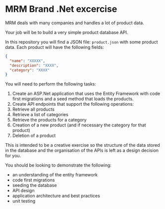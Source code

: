 # MRM Brand .Net excercise

MRM deals with many companies and handles a lot of product data.

Your job will be to build a very simple product database API.

In this repository you will find a JSON file: `product.json` with some product data. Each product will have the following fields:

```json
{
  "name": "XXXXX",
  "description": "XXXX",
  "category": "XXXX"
}
```

You will need to perform the following tasks:

1. Create an ASP.Net application that uses the Entity Framework with code first migrations and a seed method that loads the products.
2. Create API endpoints that support the following operations:
  1. Retrieve all products
  2. Retrieve a list of categories
  3. Retrieve the products for a category
  4. Creation of a new product (and if necessary the category for that product)
  5. Deletion of a product

This is intended to be a creative exercise so the structure of the data stored in the database and the organisation of the APIs is left as a design decision for you.

You should be looking to demonstrate the following:

* an understanding of the entity framework
* code first migrations
* seeding the database
* API design
* application architecture and best practices
* unit testing
